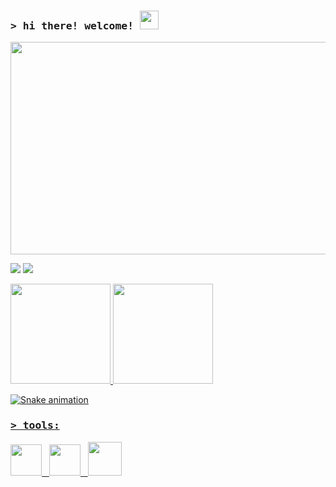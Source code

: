 ### <samp>&gt; hi there! welcome! <img src="https://media.giphy.com/media/hvRJCLFzcasrR4ia7z/giphy.gif" width="30"> </samp>
<p></p>

<div align="center">
  <img src="https://media.giphy.com/media/dWesBcTLavkZuG35MI/giphy.gif" width="530" height="340"/>
</div>
<p></p>

<div>
<a href="https://www.linkedin.com/in/edgartamasiro" target="_blank"><img src="https://img.shields.io/badge/-LinkedIn-%230e76a8?style=flat&logo=linkedin&logoColor=white" target="_blank"></a>
<a href="https://instagram.com/edgartamasiro" target="_blank"><img src="https://img.shields.io/badge/-Instagram-%23cc0079?style=flat&logo=instagram&logoColor=white" target="_blank"></a>
</div>
<p></p>

<div>
<a href="https://github.com/edgartamasiro">
<img height="160" src="https://github-readme-stats-sigma-five.vercel.app/api?username=edgartamasiro&show_icons=true&theme=vision-friendly-dark&border_color=000000&hide_border=true&include_all_commits=true&count_private=true"/>
<img height="160" src="https://github-readme-stats-sigma-five.vercel.app/api/top-langs/?username=edgartamasiro&layout=compact&theme=vision-friendly-dark&border_color=000000"/>
</div>

![Snake animation](https://github.com/edgartamasiro/edgartamasiro/blob/output/github-contribution-grid-snake.svg)
<p></p>

### <samp>&gt; tools: </samp>
<img src="https://cdn.jsdelivr.net/gh/devicons/devicon/icons/python/python-original.svg" width="50" height="50"/> &nbsp; <img src="https://cdn.jsdelivr.net/gh/devicons/devicon/icons/postgresql/postgresql-plain.svg" width="50" height="50"/> &nbsp; <img src="https://cdn.jsdelivr.net/gh/devicons/devicon/icons/pandas/pandas-original-wordmark.svg" width="54" height="54"/>
          
          

<!--- <p align="center"><img src="https://komarev.com/ghpvc/?username=edgartamasiro&style=flat&label=Profile+Views&color=2bd017" alt=""></p> --->
